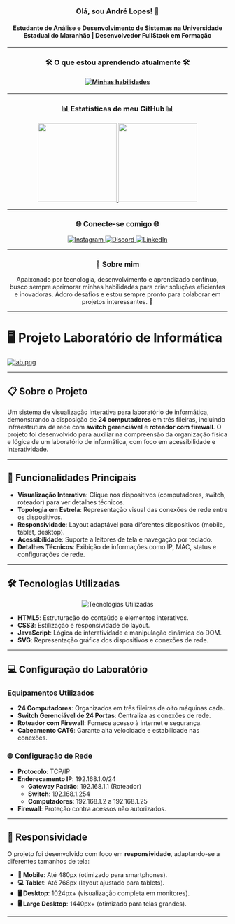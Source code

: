 <h3 align="center">Olá, sou André Lopes! 🚀</h3> <h4 align="center">Estudante de Análise e Desenvolvimento de Sistemas na Universidade Estadual do Maranhão | Desenvolvedor FullStack em Formação</h4> <hr> <h3 align="center">🛠️ O que estou aprendendo atualmente 🛠️</h3>
<h4 align="center"> <a href="https://www.alura.com.br/"> <img src="https://skillicons.dev/icons?i=html,css,js,github,vscode,python,mysql&perline=7" alt="Minhas habilidades" /> </a> </h4> <hr> <h3 align="center">📊 Estatísticas de meu GitHub 📊</h3> <div align="center"> <a href="https://github.com/agenciadigitalslz"> <img loading="lazy" height="180em" src="https://github-readme-stats.vercel.app/api/top-langs/?username=agenciadigitalslz&layout=compact&langs_count=7&theme=dracula"/> <img loading="lazy" height="180em" src="https://github-readme-stats.vercel.app/api?username=agenciadigitalslz&show_icons=true&theme=dracula&include_all_commits=true&count_private=true"/> </a> </div> <hr> <h3 align="center">🌐 Conecte-se comigo 🌐</h3> <div align="center"> <a href="https://www.instagram.com/agenciadigitalslz/" target="_blank"> <img src="https://img.shields.io/badge/-Instagram-%23E4405F?style=for-the-badge&logo=instagram&logoColor=white" alt="Instagram" /> </a> <a href="https://discord.gg/yujkai" target="_blank"> <img src="https://img.shields.io/badge/Discord-7289DA?style=for-the-badge&logo=discord&logoColor=white" alt="Discord" /> </a> <a href="https://www.linkedin.com/in/andre7lopes/" target="_blank"> <img src="https://img.shields.io/badge/-LinkedIn-%230077B5?style=for-the-badge&logo=linkedin&logoColor=white" alt="LinkedIn" /> </a> </div> <hr> <h3 align="center">💬 Sobre mim</h3> <p align="center"> Apaixonado por tecnologia, desenvolvimento e aprendizado contínuo, busco sempre aprimorar minhas habilidades para criar soluções eficientes e inovadoras. Adoro desafios e estou sempre pronto para colaborar em projetos interessantes. 🚀 </p>

---

# 🖥️ Projeto Laboratório de Informática

[![lab.png](https://i.postimg.cc/4yfzzdmL/lab.png)](https://postimg.cc/9RkR2cPZ)

---

## 📋 Sobre o Projeto

Um sistema de visualização interativa para laboratório de informática, demonstrando a disposição de **24 computadores** em três fileiras, incluindo infraestrutura de rede com **switch gerenciável** e **roteador com firewall**. O projeto foi desenvolvido para auxiliar na compreensão da organização física e lógica de um laboratório de informática, com foco em acessibilidade e interatividade.

---

## 🎯 Funcionalidades Principais

- **Visualização Interativa**: Clique nos dispositivos (computadores, switch, roteador) para ver detalhes técnicos.
- **Topologia em Estrela**: Representação visual das conexões de rede entre os dispositivos.
- **Responsividade**: Layout adaptável para diferentes dispositivos (mobile, tablet, desktop).
- **Acessibilidade**: Suporte a leitores de tela e navegação por teclado.
- **Detalhes Técnicos**: Exibição de informações como IP, MAC, status e configurações de rede.

---

## 🛠️ Tecnologias Utilizadas

<div align="center">
  <img src="https://skillicons.dev/icons?i=html,css,js,svg" alt="Tecnologias Utilizadas" />
</div>

- **HTML5**: Estruturação do conteúdo e elementos interativos.
- **CSS3**: Estilização e responsividade do layout.
- **JavaScript**: Lógica de interatividade e manipulação dinâmica do DOM.
- **SVG**: Representação gráfica dos dispositivos e conexões de rede.

---

## 💻 Configuração do Laboratório

### Equipamentos Utilizados

- **24 Computadores**: Organizados em três fileiras de oito máquinas cada.
- **Switch Gerenciável de 24 Portas**: Centraliza as conexões de rede.
- **Roteador com Firewall**: Fornece acesso à internet e segurança.
- **Cabeamento CAT6**: Garante alta velocidade e estabilidade nas conexões.

### 🌐 Configuração de Rede

- **Protocolo**: TCP/IP
- **Endereçamento IP**: 192.168.1.0/24
  - **Gateway Padrão**: 192.168.1.1 (Roteador)
  - **Switch**: 192.168.1.254
  - **Computadores**: 192.168.1.2 a 192.168.1.25
- **Firewall**: Proteção contra acessos não autorizados.

---

## 📱 Responsividade

O projeto foi desenvolvido com foco em **responsividade**, adaptando-se a diferentes tamanhos de tela:

- **📱 Mobile**: Até 480px (otimizado para smartphones).
- **💻 Tablet**: Até 768px (layout ajustado para tablets).
- **🖥️ Desktop**: 1024px+ (visualização completa em monitores).
- **🖥️ Large Desktop**: 1440px+ (otimizado para telas grandes).

---
